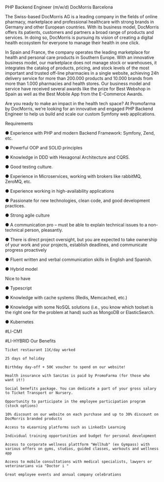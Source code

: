 PHP Backend Engineer (m/w/d)
DocMorris
Barcelona

The Swiss-based DocMorris AG is a leading company in the fields of online pharmacy, marketplace and professional healthcare with strong brands in Germany and other European countries. With its business model, DocMorris offers its patients, customers and partners a broad range of products and services. In doing so, DocMorris is pursuing its vision of creating a digital health ecosystem for everyone to manage their health in one click.

In Spain and France, the company operates the leading marketplace for health and personal care products in Southern Europe. With an innovative business model, our marketplace does not manage stock or warehouses, it integrates the catalog of products, pricing, and stock levels of the most important and trusted off-line pharmacies in a single website, achieving 24h delivery service for more than 200.000 products and 10.000 brands from more than 1.000 pharmacies and health stores. Our business model and service have received several awards like the prize for Best Webshop in Spain as well as the Best Mobile App from the E-Commerce Awards.

Are you ready to make an impact in the health tech space? At Promofarma by DocMorris, we’re looking for an innovative and engaged PHP Backend Engineer to help us build and scale our custom Symfony web applications.

Requirements

● Experience with PHP and modern Backend Framework: Symfony, Zend, etc.

● Powerful OOP and SOLID principles

● Knowledge in DDD with Hexagonal Architecture and CQRS.

● Good testing culture.

● Experience in Microservices, working with brokers like rabbitMQ, ZeroMQ, etc.

● Experience working in high-availability applications

● Passionate for new technologies, clean code, and good development practices.

● Strong agile culture

● A communication pro – must be able to explain technical issues to a non-technical person, pleasantly.

● There is direct project oversight, but you are expected to take ownership of your work and your projects, establish deadlines, and communicate progress proactively

● Fluent written and verbal communication skills in English and Spanish.

● Hybrid model

Nice to have

● Typescript

● Knowledge with cache systems (Redis, Memcached, etc.)

● Knowledge with some NoSQL solutions (i.e., you know which toolset is the right one for the problem at hand) such as MongoDB or ElasticSearch.

● Kubernetes

#LI-CM1

#LI-HYBRID
Our Benefits

    Ticket restaurant 11€/day worked

    25 days of holiday

    Birthday day-off + 50€ voucher to spend on our website!

    Health insurance with Sanitas is paid by PromoFarma (for those who want it!)

    Social benefits package. You can dedicate a part of your gross salary to Ticket Transport or Nursery.

    Opportunity to participate in the employee participation program (stock options)

    10% discount on our website on each purchase and up to 30% discount on DocMorris branded products

    Access to eLearning platforms such as LinkedIn Learning

    Individual training opportunities and budget for personal development

    Access to corporate wellness plattform "Wellhub" (ex Gympass) with various offers on gyms, studios, guided classes, workouts and wellness app

    Access to mobile consultations with medical specialists, lawyers or veterinarians via "Doctor i "

    Great employee events and annual company celebrations